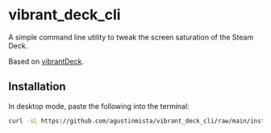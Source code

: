 # vibrant_deck_cli

A simple command line utility to tweak the screen saturation of the Steam Deck. 

Based on [vibrantDeck](https://github.com/libvibrant/vibrantDeck).

## Installation

In desktop mode, paste the following into the terminal:

```bash
curl -sL https://github.com/agustinmista/vibrant_deck_cli/raw/main/install.sh | sh
```
